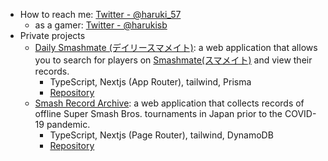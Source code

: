 - How to reach me: [Twitter - @haruki_57](https://twitter.com/haruki_57)
  - as a gamer: [Twitter - @harukisb](https://twitter.com/harukisb)
- Private projects
  - [Daily Smashmate (デイリースマメイト)](https://daily-smashmate.harukisb.net/): a web application that allows you to search for players on [Smashmate(スマメイト)](https://smashmate.net/) and view their records.
    - TypeScript, Nextjs (App Router), tailwind, Prisma
    - [Repository](https://github.com/haruki57/daily-smashmate-frontend)
  - [Smash Record Archive](https://smashrecord.harukisb.net/): a web application that collects records of offline Super Smash Bros. tournaments in Japan prior to the COVID-19 pandemic.
    - TypeScript, Nextjs (Page Router), tailwind, DynamoDB
    - [Repository](https://github.com/haruki57/smash-record-archive)
